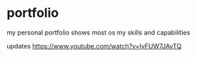 # portfolio
my personal portfolio
shows most os my skills and capabilities 

updates
https://www.youtube.com/watch?v=IyFUW7JAvTQ
